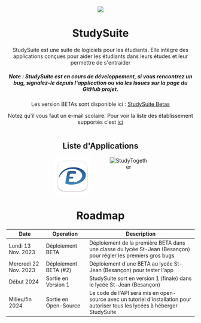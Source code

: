 <div align="center">
	<img align="center" width="20%" src="./Images/StudySuite-Logo.png">
	<h1 align="center">StudySuite</h1>
	<p align="center">StudySuite est une suite de logiciels pour les étudiants. Elle intègre des applications conçues pour aider les étudiants dans leurs études et leur permettre de s'entraider</p>
	<h5 align="center">Note : StudySuite est en cours de développement, si vous rencontrez un bug, signalez-le depuis l'application ou via les Issues sur la page du GitHub projet.</h5>

<p align="center">Les version BETAs sont disponible ici : <a href="https://github.com/RetroAndDev/StudySuite_Betas">StudySuite Betas</a></p>
<p align="center">Notez qu'il vous faut un e-mail scolaire. Pour voir la liste des établissement supportés c'est <a href="https://github.com/RetroAndDev/StudySuite/wiki/%C3%89tablissements-Support%C3%A9s">ici</a></p>
</div>

<div align="center">
	<div style="width: 100%; display: flex; justify-content: center; align-items: center; flex-wrap: wrap;">
  <h2 style="width: 100%; text-align: center;">Liste d'Applications</h2>
  <img src="./Images/AltDirecte-Logo.png" alt="AltDirecte" width="100" height="100" style="margin: 0 25px;">
  <img src="./Images/StudySuite-Logo.png" alt="StudyTogether" width="100" height="100" style="margin: 0 25px;">
</div>

<div align="center">
	<h1 align="center">Roadmap</h1>
	<table>
	  <thead>
	    <tr>
	      <th>Date</th>
	      <th>Operation</th>
	      <th>Description</th>
	    </tr>
	  </thead>
	  <tbody>
	    <tr>
	      <td>Lundi 13 Nov. 2023</td>
	      <td>Déploiement BETA</td>
	      <td>Déploiement de la première BETA dans une classe du lycée St-Jean (Besançon) pour régler les premiers gros bugs</td>
	    </tr>
	    <tr>
	      <td>Mercredi 22 Nov. 2023</td>
	      <td>Déploiement BETA (#2)</td>
	      <td>Déploiement d'une BETA au lycée St-Jean (Besançon) pour tester l'app</td>
	    </tr>
	    <tr>
	      <td>Début 2024</td>
	      <td>Sortie en Version 1</td>
	      <td>StudySuite sort en version 1 (finale) dans le lycée St-Jean (Besançon)</td>
	    </tr>
	    <tr>
	      <td>Milieu/fin 2024</td>
	      <td>Sortie en Open-Source</td>
	      <td>Le code de l'API sera mis en open-source avec un tutoriel d'installation pour autoriser tous les lycées à héberger StudySuite</td>
	    </tr>
	  </tbody>
	</table>
</div>
